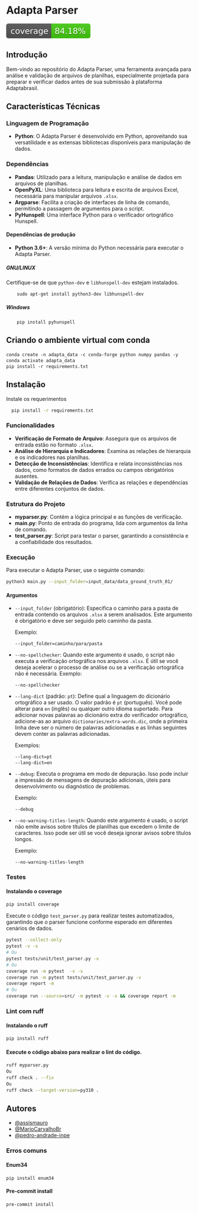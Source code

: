 # Adapta Parser

![Coverage Status](assets/images/coverage_badge.svg)

## Introdução
Bem-vindo ao repositório do Adapta Parser, uma ferramenta avançada para análise e validação de arquivos de planilhas, especialmente projetada para preparar e verificar dados antes de sua submissão à plataforma Adaptabrasil.

## Características Técnicas

### Linguagem de Programação
- **Python**: O Adapta Parser é desenvolvido em Python, aproveitando sua versatilidade e as extensas bibliotecas disponíveis para manipulação de dados.

### Dependências
- **Pandas**: Utilizado para a leitura, manipulação e análise de dados em arquivos de planilhas.
- **OpenPyXL**: Uma biblioteca para leitura e escrita de arquivos Excel, necessária para manipular arquivos `.xlsx`.
- **Argparse**: Facilita a criação de interfaces de linha de comando, permitindo a passagem de argumentos para o script.
- **PyHunspell**: Uma interface Python para o verificador ortográfico Hunspell.

#### Dependências de produção
- **Python 3.6+**: A versão mínima do Python necessária para executar o Adapta Parser.
##### GNU/LINUX
Certifique-se de que `python-dev` e `libhunspell-dev` estejam instalados.

```shell
    sudo apt-get install python3-dev libhunspell-dev
```
##### Windows
```shell
    pip install pyhunspell
```

## Criando o ambiente virtual com conda
```shell
conda create -n adapta_data -c conda-forge python numpy pandas -y
conda activate adapta_data
pip install -r requirements.txt
```

## Instalação

Instale os requerimentos

```bash
  pip install -r requirements.txt
```

### Funcionalidades
- **Verificação de Formato de Arquivo**: Assegura que os arquivos de entrada estão no formato `.xlsx`.
- **Análise de Hierarquia e Indicadores**: Examina as relações de hierarquia e os indicadores nas planilhas.
- **Detecção de Inconsistências**: Identifica e relata inconsistências nos dados, como formatos de dados errados ou campos obrigatórios ausentes.
- **Validação de Relações de Dados**: Verifica as relações e dependências entre diferentes conjuntos de dados.

### Estrutura do Projeto
- **myparser.py**: Contém a lógica principal e as funções de verificação.
- **main.py**: Ponto de entrada do programa, lida com argumentos da linha de comando.
- **test_parser.py**: Script para testar o parser, garantindo a consistência e a confiabilidade dos resultados.

### Execução
Para executar o Adapta Parser, use o seguinte comando:
    
```bash
python3 main.py --input_folder=input_data/data_ground_truth_01/
```

#### Argumentos

- `--input_folder` (obrigatório): Especifica o caminho para a pasta de entrada contendo os arquivos `.xlsx` a serem analisados. Este argumento é obrigatório e deve ser seguido pelo caminho da pasta.

  Exemplo:
  ```
  --input_folder=caminho/para/pasta
  ```

- `--no-spellchecker`: Quando este argumento é usado, o script não executa a verificação ortográfica nos arquivos `.xlsx`. É útil se você deseja acelerar o processo de análise ou se a verificação ortográfica não é necessária.
  Exemplo:
  ```
  --no-spellchecker
  ```

- `--lang-dict` (padrão: `pt`): Define qual a linguagem do dicionário ortográfico a ser usado. O valor padrão é `pt` (português). Você pode alterar para `en` (inglês) ou qualquer outro idioma suportado. Para adicionar novas palavras ao dicionário extra do verificador ortográfico, adicione-as ao arquivo `dictionaries/extra-words.dic`, onde a primeira linha deve ser o número de palavras adicionadas e as linhas seguintes devem conter as palavras adicionadas.

  Exemplos:
  ```
  --lang-dict=pt
  --lang-dict=en
  ```

- `--debug`: Executa o programa em modo de depuração. Isso pode incluir a impressão de mensagens de depuração adicionais, úteis para desenvolvimento ou diagnóstico de problemas.

  Exemplo:
  ```
  --debug
  ```

- `--no-warning-titles-length`: Quando este argumento é usado, o script não emite avisos sobre títulos de planilhas que excedem o limite de caracteres. Isso pode ser útil se você deseja ignorar avisos sobre títulos longos.

  Exemplo:
  ```
  --no-warning-titles-length
  ```

### Testes
#### Instalando o coverage
```bash
pip install coverage
```
Execute o código `test_parser.py` para realizar testes automatizados, garantindo que o parser funcione conforme esperado em diferentes cenários de dados.
```bash
pytest --collect-only
pytest -v -s
# Ou
pytest tests/unit/test_parser.py -v
# Ou
coverage run -m pytest  -v -s
coverage run -m pytest tests/unit/test_parser.py -v 
coverage report -m
# Ou
coverage run --source=src/ -m pytest -v -s && coverage report -m
```

### Lint com ruff 
#### Instalando  o ruff
```bash
pip install ruff
```
#### Execute o código abaixo para realizar o lint do código.
```bash
ruff myparser.py
Ou
ruff check . --fix
Ou
ruff check --target-version=py310 .
```

## Autores
- [@assismauro](https://www.github.com/assismauro)
- [@MarioCarvalhoBr](https://www.github.com/MarioCarvalhoBr)
- [@pedro-andrade-inpe](https://www.github.com/pedro-andrade-inpe)


### Erros comuns

#### Enum34
```shell
pip install enum34
```
#### Pre-commit install 
```shell
pre-commit install
```
